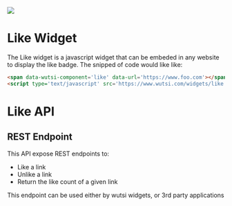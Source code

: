 ![](http://www.plantuml.com/plantuml/proxy?cache=no&src=https://raw.githubusercontent.com/wutsi/wutsi-domain/main/doc/capabilities/like/architecture.plantuml)

# Like Widget
The Like widget is a javascript widget that can be embeded in any website to display the like badge.
The snipped of code would like like:

``` html
<span data-wutsi-component='like' data-url='https://www.foo.com'></span>
<script type='text/javascript' src='https://www.wutsi.com/widgets/like.js' />
```

# Like API
## REST Endpoint
This API expose REST endpoints to:
- Like a link
- Unlike a link
- Return the like count of a given link

This endpoint can be used either by wutsi widgets, or 3rd party applications

